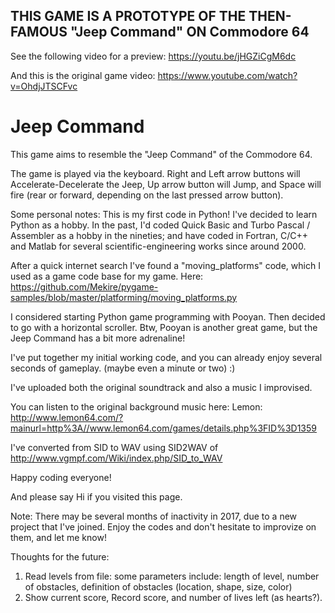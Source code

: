 ## THIS GAME IS A PROTOTYPE OF THE THEN-FAMOUS "Jeep Command" ON Commodore 64

See the following video for a preview: https://youtu.be/jHGZiCgM6dc

And this is the original game video: https://www.youtube.com/watch?v=OhdjJTSCFvc

# Jeep Command
This game aims to resemble the "Jeep Command" of the Commodore 64. 

The game is played via the keyboard. Right and Left arrow buttons will Accelerate-Decelerate the Jeep, Up arrow button will Jump, and Space will fire (rear or forward, depending on the last pressed arrow button). 

Some personal notes:
This is my first code in Python! I've decided to learn Python as a hobby. In the past, I'd coded Quick Basic and Turbo Pascal / Assembler as a hobby in the nineties; and have coded in Fortran, C/C++ and Matlab for several scientific-engineering works since around 2000. 

After a quick internet search I've found a "moving_platforms" code, which I used as a game code base for my game. Here: https://github.com/Mekire/pygame-samples/blob/master/platforming/moving_platforms.py

I considered starting Python game programming with Pooyan. Then decided to go with a horizontal scroller. Btw, Pooyan is another great game, but the Jeep Command has a bit more adrenaline!

I've put together my initial working code, and you can already enjoy several seconds of gameplay. (maybe even a minute or two) :)

I've uploaded both the original soundtrack and also a music I improvised.

You can listen to the original background music here: Lemon: http://www.lemon64.com/?mainurl=http%3A//www.lemon64.com/games/details.php%3FID%3D1359

I've converted from SID to WAV using SID2WAV of http://www.vgmpf.com/Wiki/index.php/SID_to_WAV

Happy coding everyone!

And please say Hi if you visited this page.

Note: There may be several months of inactivity in 2017, due to a new project that I've joined. Enjoy the codes and don't hesitate to improvize on them, and let me know!


Thoughts for the future:
1) Read levels from file: some parameters include: length of level, number of obstacles, definition of obstacles (location, shape, size, color)
2) Show current score, Record score, and number of lives left (as hearts?).
